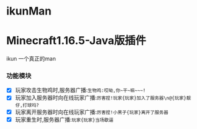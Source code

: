 # ikunMan
# Minecraft1.16.5-Java版插件
ikun 一个真正的man

### 功能模块
- [x] 玩家攻击生物鸡时,服务器广播:``生物鸡:哎呦,你~干~嘛~~~!``
- [x] 玩家加入服务器时向在线玩家广播:``厉害捏!玩家{玩家}加入了服务器\n@{玩家}靓仔,打球吗?``
- [x] 玩家离开服务器时向在线玩家广播:``厉害捏!小黑子{玩家}离开了服务器``
- [x] 玩家重生时,服务器广播:``玩家{玩家}当场歇逼``
